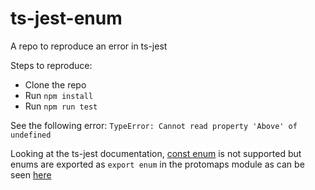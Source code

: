 # ts-jest-enum

A repo to reproduce an error in ts-jest

Steps to reproduce:

- Clone the repo
- Run `npm install`
- Run `npm run test`

See the following error: `TypeError: Cannot read property 'Above' of undefined`

Looking at the ts-jest documentation, [const enum](https://kulshekhar.github.io/ts-jest/docs/babel7-or-ts/#no-const-enum) is not supported but enums are exported as `export enum` in the protomaps module as can be seen [here](https://github.com/protomaps/protomaps.js/blob/2590f58bdfdc13c9350a08b0b24431a3fd1f971d/src/symbolizer.ts#L981)
